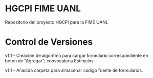 # HGCPI FIME UANL #
Repositorio del proyecto HGCPI para la FIME UANL

# Control de Versiones #

v1.1 - Creación de algoritmo para cargar formulario correspondiente en boton de "Agregar"; convocatoria Estímulos.

v1.1 - Añadida carpeta para almacenar código fuente de formularios.

#
